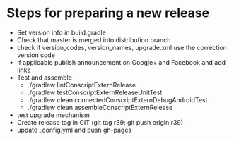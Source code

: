 # Steps for preparing a new release
  
* Set version info in build.gradle
* Check that master is merged into distribution branch
* check if version_codes, version_names, upgrade.xml use the correction version code
* if applicable publish announcement on Google+ and Facebook and add links
* Test and assemble
  * ./gradlew lintConscriptExternRelease
  * ./gradlew testConscriptExternReleaseUnitTest
  * ./gradlew clean connectedConscriptExternDebugAndroidTest
  * ./gradlew clean assembleConscriptExternRelease
* test upgrade mechanism
* Create release tag in GIT (git tag r39; git push origin r39)
* update _config.yml and push gh-pages
